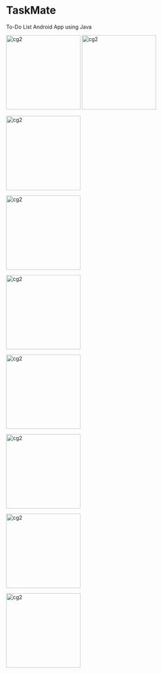 # TaskMate
To-Do List Android App using Java

<img width="200" alt="cg2" src="https://github.com/InfiniteN00b/TaskMate/assets/96782523/bcd2eb1a-9849-40e1-9d67-e7d90e5682f7">

<img width="200" alt="cg2" src="https://github.com/InfiniteN00b/TaskMate/assets/96782523/98378320-0b52-4a24-ac8b-4b7ce90eccb1">

<img width="200" alt="cg2" src="https://github.com/InfiniteN00b/TaskMate/assets/96782523/58b9aa06-b997-482a-812b-0478ff814ce1"><br />

<img width="200" alt="cg2" src="https://github.com/InfiniteN00b/TaskMate/assets/96782523/dd5e0eb4-f619-40dd-a076-9102c0cb5c15"><br />

<img width="200" alt="cg2" src="https://github.com/InfiniteN00b/TaskMate/assets/96782523/32f701ed-e3bf-4321-848f-8a11224bb4a1"><br />

<img width="200" alt="cg2" src="https://github.com/InfiniteN00b/TaskMate/assets/96782523/1ad3724b-3228-4526-8f5b-349f0e9674ab"><br />

<img width="200" alt="cg2" src="https://github.com/InfiniteN00b/TaskMate/assets/96782523/ebec1b25-5f79-47e9-b238-e21a72a40fa8"><br />

<img width="200" alt="cg2" src="https://github.com/InfiniteN00b/TaskMate/assets/96782523/745af873-4b82-4d1b-b2ad-adef22e15364"><br />

<img width="200" alt="cg2" src="https://github.com/InfiniteN00b/TaskMate/assets/96782523/d2183c0e-5460-40a3-90bb-5a99603876b2"><br />
